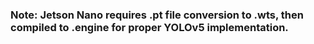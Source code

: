 ### Note: Jetson Nano requires .pt file conversion to .wts, then compiled to .engine for proper YOLOv5 implementation.